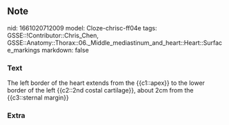 ## Note
nid: 1661020712009
model: Cloze-chrisc-ff04e
tags: GSSE::!Contributor::Chris_Chen, GSSE::Anatomy::Thorax::06._Middle_mediastinum_and_heart::Heart::Surface_markings
markdown: false

### Text
<div class='toggle'>
  The left border of the heart extends from the {{c1::apex}} to the
  lower border of the left {{c2::2nd costal cartilage}}, about 2cm
  from the {{c3::sternal margin}}
</div>

### Extra

